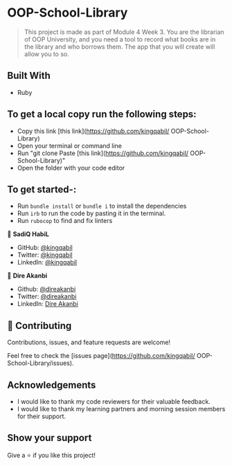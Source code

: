 # OOP-School-Library

>  This project is made as part of Module 4 Week 3. You are the librarian of OOP University, and you need a tool to record what books are in the library and who borrows them. The app that you will create will allow  you to so.

## Built With

- Ruby

## To get a local copy run the following steps:

- Copy this link [this link](https://github.com/kingqabil/
OOP-School-Library)
- Open your terminal or command line
- Run "git clone Paste [this link](https://github.com/kingqabil/
OOP-School-Library)"
- Open the folder with your code editor

## To get started-:

- Run `bundle install` or `bundle i` to install the dependencies
- Run `irb` to run the code by pasting it in the terminal.
- Run `rubocop` to find and fix linters

👤 **SadiQ HabiL**

- GitHub: [@kingqabil](https://github.com/kingqabil)
- Twitter: [@kingqabil](https://twitter.com/kingqabil)
- LinkedIn: [@kingqabil](https://linkedin.com/in/kingqabil)

👤 **Dire Akanbi**

- Github: [@direakanbi](https://github.com/direakanbi)
- Twitter: [@direakanbi](https://twitter.com/direakanbi)
- LinkedIn: [Dire Akanbi](https://linkedin.com/in/dire-akanbi)


## 🤝 Contributing

Contributions, issues, and feature requests are welcome!

Feel free to check the [issues page](https://github.com/kingqabil/
OOP-School-Library/issues).


## Acknowledgements

- I would like to thank my code reviewers for their valuable feedback.
- I would like to thank my learning partners and morning session members for their support.

## Show your support

Give a ⭐️ if you like this project!
